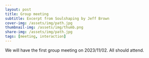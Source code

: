 ```yaml
---
layout: post
title: Group meeting
subtitle: Excerpt from Soulshaping by Jeff Brown
cover-img: /assets/img/path.jpg
thumbnail-img: /assets/img/thumb.png
share-img: /assets/img/path.jpg
tags: [meeting, interaction]
---
```


We will have the first group meeting on 2023/11/02. All should attend.